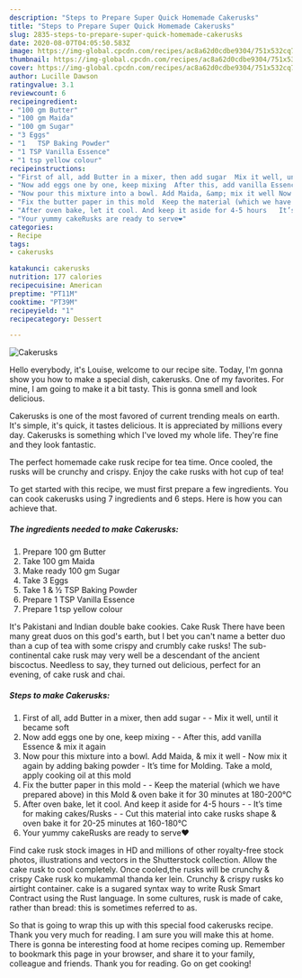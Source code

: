 ```yaml
---
description: "Steps to Prepare Super Quick Homemade Cakerusks"
title: "Steps to Prepare Super Quick Homemade Cakerusks"
slug: 2835-steps-to-prepare-super-quick-homemade-cakerusks
date: 2020-08-07T04:05:50.583Z
image: https://img-global.cpcdn.com/recipes/ac8a62d0cdbe9304/751x532cq70/cakerusks-recipe-main-photo.jpg
thumbnail: https://img-global.cpcdn.com/recipes/ac8a62d0cdbe9304/751x532cq70/cakerusks-recipe-main-photo.jpg
cover: https://img-global.cpcdn.com/recipes/ac8a62d0cdbe9304/751x532cq70/cakerusks-recipe-main-photo.jpg
author: Lucille Dawson
ratingvalue: 3.1
reviewcount: 6
recipeingredient:
- "100 gm Butter"
- "100 gm Maida"
- "100 gm Sugar"
- "3 Eggs"
- "1   TSP Baking Powder"
- "1 TSP Vanilla Essence"
- "1 tsp yellow colour"
recipeinstructions:
- "First of all, add Butter in a mixer, then add sugar  Mix it well, until it became soft"
- "Now add eggs one by one, keep mixing  After this, add vanilla Essence &amp; mix it again"
- "Now pour this mixture into a bowl. Add Maida, &amp; mix it well Now mix it again by adding baking powder  It’s time for Molding. Take a mold, apply cooking oil at this mold"
- "Fix the butter paper in this mold  Keep the material (which we have prepared above) in this Mold &amp; oven bake it for 30 minutes at 180-200°C"
- "After oven bake, let it cool. And keep it aside for 4-5 hours   It’s time for making cakes/Rusks  Cut this material into cake rusks shape &amp; oven bake it for 20-25 minutes at 160-180°C"
- "Your yummy cakeRusks are ready to serve❤"
categories:
- Recipe
tags:
- cakerusks

katakunci: cakerusks 
nutrition: 177 calories
recipecuisine: American
preptime: "PT11M"
cooktime: "PT39M"
recipeyield: "1"
recipecategory: Dessert

---
```



![Cakerusks](https://img-global.cpcdn.com/recipes/ac8a62d0cdbe9304/751x532cq70/cakerusks-recipe-main-photo.jpg)

Hello everybody, it's Louise, welcome to our recipe site. Today, I'm gonna show you how to make a special dish, cakerusks. One of my favorites. For mine, I am going to make it a bit tasty. This is gonna smell and look delicious.

Cakerusks is one of the most favored of current trending meals on earth. It's simple, it's quick, it tastes delicious. It is appreciated by millions every day. Cakerusks is something which I've loved my whole life. They're fine and they look fantastic.

The perfect homemade cake rusk recipe for tea time. Once cooled, the rusks will be crunchy and crispy. Enjoy the cake rusks with hot cup of tea!


To get started with this recipe, we must first prepare a few ingredients. You can cook cakerusks using 7 ingredients and 6 steps. Here is how you can achieve that.

<!--inarticleads1-->

##### The ingredients needed to make Cakerusks:

1. Prepare 100 gm Butter
1. Take 100 gm Maida
1. Make ready 100 gm Sugar
1. Take 3 Eggs
1. Take 1 &amp; ½ TSP Baking Powder
1. Prepare 1 TSP Vanilla Essence
1. Prepare 1 tsp yellow colour


It&#39;s Pakistani and Indian double bake cookies. Cake Rusk There have been many great duos on this god&#39;s earth, but I bet you can&#39;t name a better duo than a cup of tea with some crispy and crumbly cake rusks! The sub-continental cake rusk may very well be a descendant of the ancient biscoctus. Needless to say, they turned out delicious, perfect for an evening, of cake rusk and chai. 

<!--inarticleads2-->

##### Steps to make Cakerusks:

1. First of all, add Butter in a mixer, then add sugar -  - Mix it well, until it became soft
1. Now add eggs one by one, keep mixing -  - After this, add vanilla Essence &amp; mix it again
1. Now pour this mixture into a bowl. Add Maida, &amp; mix it well - Now mix it again by adding baking powder -  It’s time for Molding. Take a mold, apply cooking oil at this mold
1. Fix the butter paper in this mold -  - Keep the material (which we have prepared above) in this Mold &amp; oven bake it for 30 minutes at 180-200°C
1. After oven bake, let it cool. And keep it aside for 4-5 hours -  -  It’s time for making cakes/Rusks -  - Cut this material into cake rusks shape &amp; oven bake it for 20-25 minutes at 160-180°C
1. Your yummy cakeRusks are ready to serve❤


Find cake rusk stock images in HD and millions of other royalty-free stock photos, illustrations and vectors in the Shutterstock collection. Allow the cake rusk to cool completely. Once cooled,the rusks will be crunchy &amp; crispy Cake rusk ko mukammal thanda ker lein. Crunchy &amp; crispy rusks ko airtight container. cake is a sugared syntax way to write Rusk Smart Contract using the Rust language. In some cultures, rusk is made of cake, rather than bread: this is sometimes referred to as. 

So that is going to wrap this up with this special food cakerusks recipe. Thank you very much for reading. I am sure you will make this at home. There is gonna be interesting food at home recipes coming up. Remember to bookmark this page in your browser, and share it to your family, colleague and friends. Thank you for reading. Go on get cooking!

